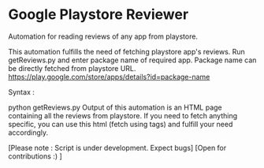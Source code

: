 # Google Playstore Reviewer

Automation for reading reviews of any app from playstore.

This automation fulfills the need of fetching playstore app's reviews. Run getReviews.py and enter package name of required app. Package name can be directly fetched from playstore URL. https://play.google.com/store/apps/details?id=package-name

Syntax :

python getReviews.py
Output of this automation is an HTML page containing all the reviews from playstore. If you need to fetch anything specific, you can use this html (fetch using tags) and fulfill your need accordingly.

[Please note : Script is under development. Expect bugs] [Open for contributions :) ]
